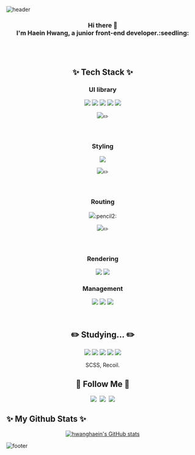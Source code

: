 
![header](https://capsule-render.vercel.app/api?type=waving&color=gradient&height=250&section=header&text=Hi!%20I'm%20Hyein!&fontColor=FFFFFF&animation=scaleIn&fontSize=90&fontAlignY=38)

<div align="center">
<h3> Hi there 👋
<br>I'm Haein Hwang, a junior front-end developer.:seedling: </br>
 </h3>
 
<br>
<br>


## ✨ Tech Stack ✨

### UI library 
 <p>
 <img src="https://img.shields.io/badge/HTML5-E34F26?style=flat&logo=HTML5&logoColor=white"/>
 
 <img src="https://img.shields.io/badge/CSS3-1572B6?style=flat&logo=CSS3&logoColor=white"/>
 
 <img src="https://img.shields.io/badge/JavaScript-F7DF1E?style=flat&logo=JavaScript&logoColor=white"/>
 
 <img src="https://img.shields.io/badge/React-61DAFB?style=flat&logo=React&logoColor=white"/>
 
  <img src="https://img.shields.io/badge/React Hooks-EC5990?style=flat&logo=reacthookfor&logoColor=white"/>
 
   <img src="https://img.shields.io/badge/TypeScript-3178C6?style=flat&logo=TypeScript&logoColor=white"/>:pencil2:
</p>


<br>

### Styling
 <p>
  <img src="https://img.shields.io/badge/Css Modules-000000?style=flat&logo=cssmodules&logoColor=white"/>
 
  <img src="https://img.shields.io/badge/Sass-CC6699?style=flat&logo=sass&logoColor=white"/>:pencil2: 
 </p>

<br>

### Routing
 <p>
  <img src="https://img.shields.io/badge/React Router-CA4245?style=flat&logo=reactrouter&logoColor=white"/>:pencil2: 

 <img src="https://img.shields.io/badge/Next.js-000000?style=flat&logo=Next.js&logoColor=white"/>:pencil2: 
</p>


<br>

### Rendering 
  <img src="https://img.shields.io/badge/CRA-09D3AC?style=flat&logo=createreactapp&logoColor=white"/> 
  <img src="https://img.shields.io/badge/Vite-646CFF?style=flat&logo=vite&logoColor=white"/>


<br>

### Management 
 <p>
  <img src="https://img.shields.io/badge/Git-F05032?style=flate&logo=Git&logoColor=white"/>
  <img src="https://img.shields.io/badge/github-181717?style=flat-&logo=github&logoColor=white"/>
  <img src="https://img.shields.io/badge/notion-0000006?style=flat&logo=notion&logoColor=white"/>
  <!--<img src="https://img.shields.io/badge/velog-20C997?style=flat&logo=velog&logoColor=white"/>-->
  <!-- <img src="https://img.shields.io/badge/tistory-000000?style=flat&logo=tistory&logoColor=white"/> -->
</p>


<br>

## :pencil2:	 Studying... :pencil2:	 
 
 
  
  <img src="https://img.shields.io/badge/Redux-764ABC?style=flat&logo=Redux&logoColor=white"/>
  <img src="https://img.shields.io/badge/MobX-FF9955?style=flat&logo=MobX&logoColor=white"/>
  <img src="https://img.shields.io/badge/Vue.js-4FC08D?style=flat&logo=Vue.js&logoColor=white"/>
  <img src="https://img.shields.io/badge/Node.js-339933?style=flat&logo=Node.js&logoColor=white"/>
  <img src="https://img.shields.io/badge/jquery-0769AD?style=flat&logo=jquery&logoColor=white"/>

SCSS, Recoil. 
 <p>
 
 </p>
 

## 🌈 Follow Me 🌈
<p>
  <a href=""><img src="https://img.shields.io/badge/Tech%20Blog-11B48A?style=flat-square&logo=Vimeo&logoColor=white&link=https://velog.io/"/></a>&nbsp
  <a href="https://www.instagram.com/haeini_/"><img src="https://img.shields.io/badge/Instagram-E4405F?style=flat-square&logo=Instagram&logoColor=white&link=https://www.instagram.com/haeini_/"/></a>&nbsp
  <a href="mailto:dlsdl9037@gmail.com"><img src="https://img.shields.io/badge/Gmail-d14836?style=flat-square&logo=Gmail&logoColor=white&link=dlsdl9037@gmail.com"/></a>
</p>

</div>

## ✨ My Github Stats ✨
<div align="center">

[![hwanghaein's GitHub stats](https://github-readme-stats.vercel.app/api?username=hwanghaein&hide_title=true&show_icons=true&include_all_commits=true&disable_animations=true&theme=vue)](https://github.com/hwanghaein/github-readme-stats)
</div>

![footer](https://capsule-render.vercel.app/api?type=waving&color=gradient&height=150&section=footer)

